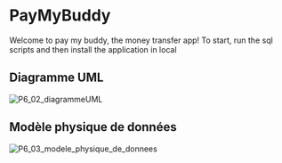 # PayMyBuddy
Welcome to pay my buddy, the money transfer app! To start, run the sql scripts and then install the application in local
## Diagramme UML 
![P6_02_diagrammeUML](https://user-images.githubusercontent.com/55744110/151588360-b3a6fb9a-0ce0-4083-ae69-c765c11dc4c6.png)
## Modèle physique de données
![P6_03_modele_physique_de_donnees](https://user-images.githubusercontent.com/55744110/151589398-cdfa94a4-3751-47a8-9721-8d1afae97f8d.png)
